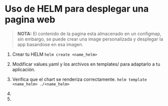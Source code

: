 # Uso de HELM para desplegar una pagina web
> **NOTA:** El contenido de la pagina esta almacenado en un configmap, sin embargo, se puede crear una image personalizada y desplegar la app basandose en esa imagen.

1) Crear tu HELM
   ```helm create <name_helm>```

2) Modificar values.yaml y los archivos en templates/ para adaptarlo a tu aplicación.
3) Verifica que el chart se renderiza correctamente.
```helm template <name_helm> ./<name_helm>```
4) 
5) 
